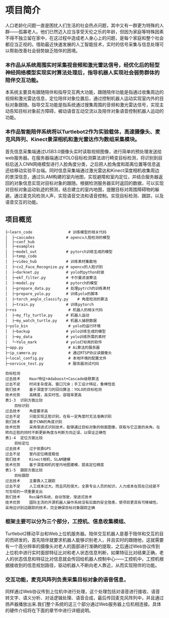 # 项目简介

人口老龄化问题一直是困扰人们生活的社会热点问题，其中又有一群更为特殊的人群——孤寡老人。他们已然迈入应当享受天伦之乐的年龄，但因为家庭等特殊因素不得不独立留在家中，在这过程中造成老人身心上的问题，是每个家庭和整个社会都应当正视的。借助最近快速发展的人工智能技术，实时的信号采集与信息处理可以帮助改善社会弱势缺乏陪伴的困境。

### 本作品从系统周围实时采集视音频和激光雷达信号，经优化后的轻型神经网络模型实现实时算法处理后，指导机器人实现社会弱势群体的陪伴交互功能。
本系统主要具有跟随陪伴和指导交互两大功能，跟随陪伴功能是指通过收集周边的视频和激光雷达信息，定位陪伴对象位置后，通过控制机器人运动实现室内外的目标对象跟随。指导交互功能是指系统通过搜集周围的音频和激光雷达信号，实现主动告知目标对象前方障碍，被动语音互动交流以及陪伴对象语音控制机器人运动的功能。

### 本作品智能陪伴系统将以Turtlebot2作为实验载体，高速摄像头、麦克风阵列、Kinect景深相机和激光雷达作为数组采集模块。
首先信息采集端通过USB3.0摄像头实时读取视频图像，进行简单的预处理发送给web服务器。在服务器端通过YOLO目标检测算法进行畸变目标检测，将识别到目标后送入CNN网络模型进行人脸角度分类，之后把人脸角度和距离位置等信息返还给移动实验平台端。同时信息采集端通过激光雷达和Kinect深度相机收集周边的景深信息，通过SLAM构建的室内地图，实现避障和室内定位，并结合服务器返回的对象信息实现对目标对象的跟随。根据检测服务器实时返回的数据，可以实现对目标对象运动轨迹的预测，结合建立的室内地图，提醒目标对周围障碍物的躲避。通过麦克风检测人声，实现语音交流和语音控制。实现目标检测、跟踪，以及语音交互的功能。


## 项目概览
```
├─learn_code                # 训练模型的相关代码
│  ├─cascades              # opencv人脸检测的模型
│  ├─conf_hub           
│  ├─examples
│  ├─model_out             # pytorch训练生成的模型
│  ├─temp_code
│  ├─video_hub             # 训练素材集散地
│  ├─cv2_Face_Recognize.py # opencv的人脸识别
│  ├─darknet.py            # yolo的python封装
│  ├─ekf_filter.py         # 卡尔曼滤波算法
│  ├─model.py              # pytorch的模型
│  ├─prepare_data.py       # 处理pytrch的训练素材
│  ├─prepare_yolo.py       # 训练yolo的脚本
│  ├─torch_angle_classify.py    # 角度检测的算法
│  ├─train.py              # 训练pytorch
├─ros                       # 机器人的相关代码
│  ├─my_fly_turtle.py      # 机器人运动
│  ├─my_watch_turtle.py    # 机器人捕获数据
├─yolo_bin                  # yolo的运行环境
│  ├─backup                # yolo训练生成的模型
│  ├─my_data               # yolo训练所需的素材
│  └─Yolo_mark             # yolo打标用的软件
├─app.py                    # Ai算法的服务器
├─ip_camera.py              # 通过RTSP协议读摄像头
├─local_config.py           # 本地环境的配置文件
├─service_test.py           # 服务器测试代码
```

```
目标检测
过去技术	Haar特征+Adaboost+Cascade级联算法
过去不足	时间复杂度高、窗口冗余；手工设计特征，鲁棒性低
我们技术	基于深度学习的回归算法：YOLO的目标检测
技术优势	高精度，高实时性，容错率更高
表1-3  识别方面比较
	目标识别
过去技术	角度要求高
过去不足	只能实现正脸识别，在有一定角度时无法准确识别
我们技术	基于CNN的角度识别
技术优势	采用渐进式识别技术，能够通过目标对象的侧面图像，获取与它正面的夹角，在转向正脸的同时不断更新角度与判断方向正误，以保证正确性
表1-4  定位方面比较
	目标定位
过去技术	过于依靠GPS
过去不足	室内定位精度极低
我们技术	Kinect相机，SLAM建模
技术优势	基于深度相机的室内地图建模，提高定位精度
表1-5  跟踪方面比较
	目标跟踪
过去技术	主要靠人工跟踪
过去不足	人工成本过大。而且风险很大，全靠专业人员的知识，人力成本在现在已经是不可忽视的一项重要支出
我们技术	Ros操作系统，自动驾驶，渐进式技术
技术优势	国际主流的开源机器人操作系统没有后面的安全隐患，使项目更具有可移植性。采用边识别边跟踪的技术，完全确保目标对象跟踪正确
```
	

### 框架主要可以分为三个部分，工控机、信息收集模组、

Turtlebot2移动平台和Web上位机服务器。陪伴交互机器人是基于陪伴和交互的目的而研发的，首先陪伴就要求机器人能够识别老人，并且实时的跟随他，这就需要有一个高分辨率的摄像头对老人的面部进行准确的提取，之后通过Web协议传到上位机中进行实时面部特征比对和老人状态信息判断，如果特征比对结果正确，老人的状态信息和特征比对信息就会传回给机器人控制中心——工控机中，工控机根据接收到的信息规划路径，驱动机器人不断向老人靠近，从而实现陪伴的功能。

### 交互功能，麦克风阵列负责采集目标对象的语音信息，

同样通过Web协议传到上位机中进行处理，这个处理包括对语音进行接收、语音转文字、语义分析、对话逻辑处理、语音合成，最后传回麦克风阵列中，并且通过扬声器播放出来.我们整个系统的这三个部分通过Web服务器上位机相连接。具体的硬件介绍将在下面的章节中进行详细说明。

